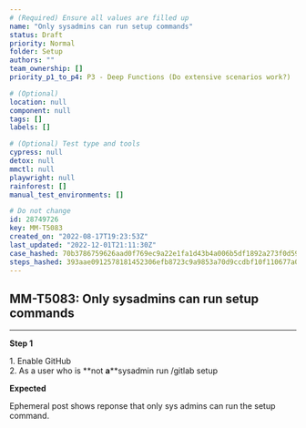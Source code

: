```yaml
---
# (Required) Ensure all values are filled up
name: "Only sysadmins can run setup commands"
status: Draft
priority: Normal
folder: Setup
authors: ""
team_ownership: []
priority_p1_to_p4: P3 - Deep Functions (Do extensive scenarios work?)

# (Optional)
location: null
component: null
tags: []
labels: []

# (Optional) Test type and tools
cypress: null
detox: null
mmctl: null
playwright: null
rainforest: []
manual_test_environments: []

# Do not change
id: 28749726
key: MM-T5083
created_on: "2022-08-17T19:23:53Z"
last_updated: "2022-12-01T21:11:30Z"
case_hashed: 70b3786759626aad0f769ec9a22e1fa1d43b4a006b5df1892a273f0d591016e33d5e6beff654549b129ca5e27e677fed
steps_hashed: 393aae0912578181452306efb8723c9a9853a70d9ccdbf10f110677a0e405eed98f4c94f90893a6a24703edfaf1a22f1
---
```


<!-- (Auto-generated) Based on frontmatter's "key" and "name" -->

## MM-T5083: Only sysadmins can run setup commands

---

**Step 1**

1\. Enable GitHub\
2\. As a user who is \*\*not **a**\*\*sysadmin run /gitlab setup

**Expected**

Ephemeral post shows reponse that only sys admins can run the setup command.
